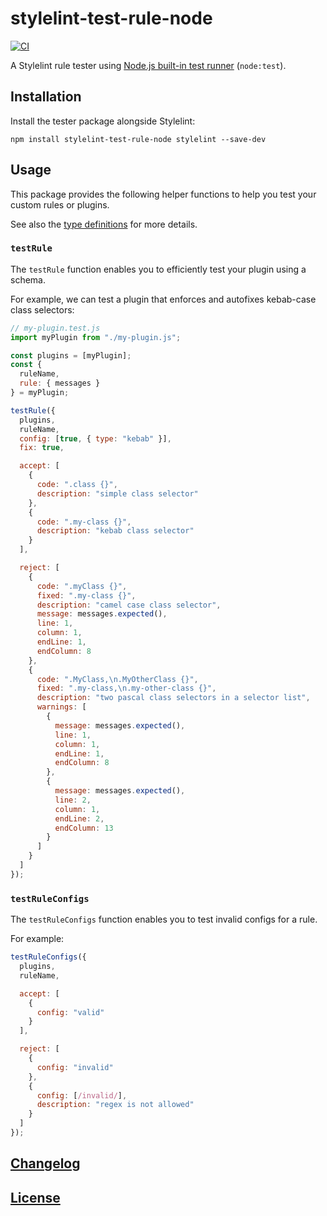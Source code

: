 # stylelint-test-rule-node

[![CI](https://github.com/stylelint/stylelint-test-rule-node/actions/workflows/ci.yml/badge.svg)](https://github.com/stylelint/stylelint-test-rule-node/actions/workflows/ci.yml)

A Stylelint rule tester using [Node.js built-in test runner](https://nodejs.org/api/test.html) (`node:test`).

## Installation

Install the tester package alongside Stylelint:

```shell
npm install stylelint-test-rule-node stylelint --save-dev
```

## Usage

This package provides the following helper functions to help you test your custom rules or plugins.

See also the [type definitions](lib/index.d.ts) for more details.

### `testRule`

The `testRule` function enables you to efficiently test your plugin using a schema.

For example, we can test a plugin that enforces and autofixes kebab-case class selectors:

```js
// my-plugin.test.js
import myPlugin from "./my-plugin.js";

const plugins = [myPlugin];
const {
  ruleName,
  rule: { messages }
} = myPlugin;

testRule({
  plugins,
  ruleName,
  config: [true, { type: "kebab" }],
  fix: true,

  accept: [
    {
      code: ".class {}",
      description: "simple class selector"
    },
    {
      code: ".my-class {}",
      description: "kebab class selector"
    }
  ],

  reject: [
    {
      code: ".myClass {}",
      fixed: ".my-class {}",
      description: "camel case class selector",
      message: messages.expected(),
      line: 1,
      column: 1,
      endLine: 1,
      endColumn: 8
    },
    {
      code: ".MyClass,\n.MyOtherClass {}",
      fixed: ".my-class,\n.my-other-class {}",
      description: "two pascal class selectors in a selector list",
      warnings: [
        {
          message: messages.expected(),
          line: 1,
          column: 1,
          endLine: 1,
          endColumn: 8
        },
        {
          message: messages.expected(),
          line: 2,
          column: 1,
          endLine: 2,
          endColumn: 13
        }
      ]
    }
  ]
});
```

### `testRuleConfigs`

The `testRuleConfigs` function enables you to test invalid configs for a rule.

For example:

```js
testRuleConfigs({
  plugins,
  ruleName,

  accept: [
    {
      config: "valid"
    }
  ],

  reject: [
    {
      config: "invalid"
    },
    {
      config: [/invalid/],
      description: "regex is not allowed"
    }
  ]
});
```

## [Changelog](CHANGELOG.md)

## [License](LICENSE)
